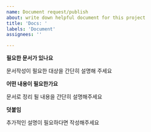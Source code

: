 ```yaml
---
name: Document request/publish
about: write down helpful document for this project
title: 'Docs: '
labels: 'Document'
assignees: ''

---
```


**필요한 문서가 있나요**

문서작성이 필요한 대상을 간단히 설명해 주세요

**어떤 내용이 필요한가요**

문서로 정리 될 내용을 간단히 설명해주세요

**덧붙임**

추가적인 설명이 필요하다면 작성해주세요